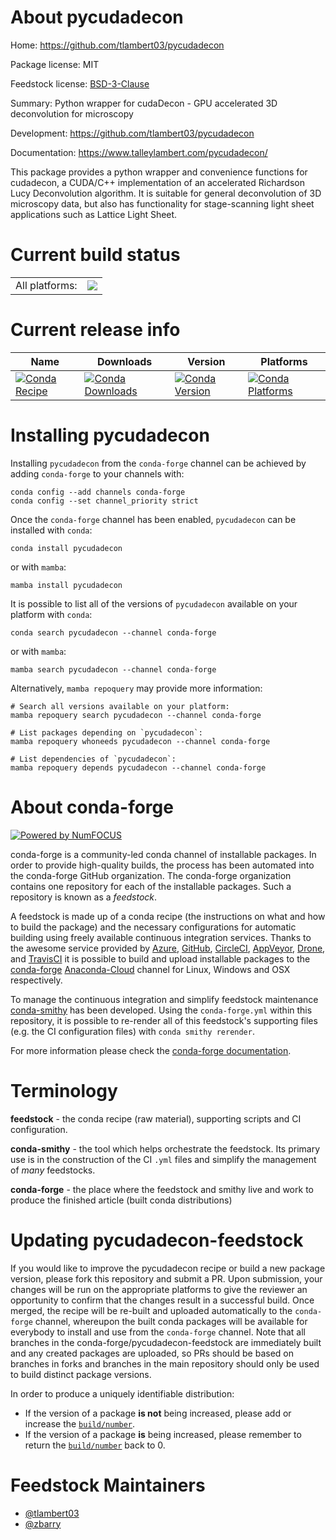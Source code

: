 About pycudadecon
=================

Home: https://github.com/tlambert03/pycudadecon

Package license: MIT

Feedstock license: [BSD-3-Clause](https://github.com/conda-forge/pycudadecon-feedstock/blob/main/LICENSE.txt)

Summary: Python wrapper for cudaDecon - GPU accelerated 3D deconvolution for microscopy

Development: https://github.com/tlambert03/pycudadecon

Documentation: https://www.talleylambert.com/pycudadecon/

This package provides a python wrapper and convenience functions for cudadecon,
a CUDA/C++ implementation of an accelerated Richardson Lucy Deconvolution algorithm.
It is suitable for general deconvolution of 3D microscopy data, but also has functionality
for stage-scanning light sheet applications such as Lattice Light Sheet.


Current build status
====================


<table><tr><td>All platforms:</td>
    <td>
      <a href="https://dev.azure.com/conda-forge/feedstock-builds/_build/latest?definitionId=12873&branchName=main">
        <img src="https://dev.azure.com/conda-forge/feedstock-builds/_apis/build/status/pycudadecon-feedstock?branchName=main">
      </a>
    </td>
  </tr>
</table>

Current release info
====================

| Name | Downloads | Version | Platforms |
| --- | --- | --- | --- |
| [![Conda Recipe](https://img.shields.io/badge/recipe-pycudadecon-green.svg)](https://anaconda.org/conda-forge/pycudadecon) | [![Conda Downloads](https://img.shields.io/conda/dn/conda-forge/pycudadecon.svg)](https://anaconda.org/conda-forge/pycudadecon) | [![Conda Version](https://img.shields.io/conda/vn/conda-forge/pycudadecon.svg)](https://anaconda.org/conda-forge/pycudadecon) | [![Conda Platforms](https://img.shields.io/conda/pn/conda-forge/pycudadecon.svg)](https://anaconda.org/conda-forge/pycudadecon) |

Installing pycudadecon
======================

Installing `pycudadecon` from the `conda-forge` channel can be achieved by adding `conda-forge` to your channels with:

```
conda config --add channels conda-forge
conda config --set channel_priority strict
```

Once the `conda-forge` channel has been enabled, `pycudadecon` can be installed with `conda`:

```
conda install pycudadecon
```

or with `mamba`:

```
mamba install pycudadecon
```

It is possible to list all of the versions of `pycudadecon` available on your platform with `conda`:

```
conda search pycudadecon --channel conda-forge
```

or with `mamba`:

```
mamba search pycudadecon --channel conda-forge
```

Alternatively, `mamba repoquery` may provide more information:

```
# Search all versions available on your platform:
mamba repoquery search pycudadecon --channel conda-forge

# List packages depending on `pycudadecon`:
mamba repoquery whoneeds pycudadecon --channel conda-forge

# List dependencies of `pycudadecon`:
mamba repoquery depends pycudadecon --channel conda-forge
```


About conda-forge
=================

[![Powered by
NumFOCUS](https://img.shields.io/badge/powered%20by-NumFOCUS-orange.svg?style=flat&colorA=E1523D&colorB=007D8A)](https://numfocus.org)

conda-forge is a community-led conda channel of installable packages.
In order to provide high-quality builds, the process has been automated into the
conda-forge GitHub organization. The conda-forge organization contains one repository
for each of the installable packages. Such a repository is known as a *feedstock*.

A feedstock is made up of a conda recipe (the instructions on what and how to build
the package) and the necessary configurations for automatic building using freely
available continuous integration services. Thanks to the awesome service provided by
[Azure](https://azure.microsoft.com/en-us/services/devops/), [GitHub](https://github.com/),
[CircleCI](https://circleci.com/), [AppVeyor](https://www.appveyor.com/),
[Drone](https://cloud.drone.io/welcome), and [TravisCI](https://travis-ci.com/)
it is possible to build and upload installable packages to the
[conda-forge](https://anaconda.org/conda-forge) [Anaconda-Cloud](https://anaconda.org/)
channel for Linux, Windows and OSX respectively.

To manage the continuous integration and simplify feedstock maintenance
[conda-smithy](https://github.com/conda-forge/conda-smithy) has been developed.
Using the ``conda-forge.yml`` within this repository, it is possible to re-render all of
this feedstock's supporting files (e.g. the CI configuration files) with ``conda smithy rerender``.

For more information please check the [conda-forge documentation](https://conda-forge.org/docs/).

Terminology
===========

**feedstock** - the conda recipe (raw material), supporting scripts and CI configuration.

**conda-smithy** - the tool which helps orchestrate the feedstock.
                   Its primary use is in the construction of the CI ``.yml`` files
                   and simplify the management of *many* feedstocks.

**conda-forge** - the place where the feedstock and smithy live and work to
                  produce the finished article (built conda distributions)


Updating pycudadecon-feedstock
==============================

If you would like to improve the pycudadecon recipe or build a new
package version, please fork this repository and submit a PR. Upon submission,
your changes will be run on the appropriate platforms to give the reviewer an
opportunity to confirm that the changes result in a successful build. Once
merged, the recipe will be re-built and uploaded automatically to the
`conda-forge` channel, whereupon the built conda packages will be available for
everybody to install and use from the `conda-forge` channel.
Note that all branches in the conda-forge/pycudadecon-feedstock are
immediately built and any created packages are uploaded, so PRs should be based
on branches in forks and branches in the main repository should only be used to
build distinct package versions.

In order to produce a uniquely identifiable distribution:
 * If the version of a package **is not** being increased, please add or increase
   the [``build/number``](https://docs.conda.io/projects/conda-build/en/latest/resources/define-metadata.html#build-number-and-string).
 * If the version of a package **is** being increased, please remember to return
   the [``build/number``](https://docs.conda.io/projects/conda-build/en/latest/resources/define-metadata.html#build-number-and-string)
   back to 0.

Feedstock Maintainers
=====================

* [@tlambert03](https://github.com/tlambert03/)
* [@zbarry](https://github.com/zbarry/)


